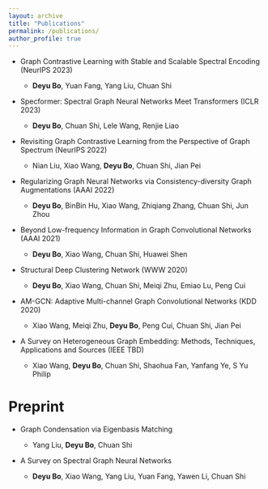 ```yaml
---
layout: archive
title: "Publications"
permalink: /publications/
author_profile: true
---
```

- Graph Contrastive Learning with Stable and Scalable Spectral Encoding (NeurIPS 2023)
  - **Deyu Bo**, Yuan Fang, Yang Liu, Chuan Shi

- Specformer: Spectral Graph Neural Networks Meet Transformers (ICLR 2023)
  - **Deyu Bo**, Chuan Shi, Lele Wang, Renjie Liao

- Revisiting Graph Contrastive Learning from the Perspective of Graph Spectrum (NeurIPS 2022)
  - Nian Liu, Xiao Wang, **Deyu Bo**, Chuan Shi, Jian Pei

- Regularizing Graph Neural Networks via Consistency-diversity Graph Augmentations (AAAI 2022)
  - **Deyu Bo**, BinBin Hu, Xiao Wang, Zhiqiang Zhang, Chuan Shi, Jun Zhou

- Beyond Low-frequency Information in Graph Convolutional Networks (AAAI 2021)
  - **Deyu Bo**, Xiao Wang, Chuan Shi, Huawei Shen

- Structural Deep Clustering Network (WWW 2020)
  - **Deyu Bo**, Xiao Wang, Chuan Shi, Meiqi Zhu, Emiao Lu, Peng Cui

- AM-GCN: Adaptive Multi-channel Graph Convolutional Networks (KDD 2020)
  - Xiao Wang, Meiqi Zhu, **Deyu Bo**, Peng Cui, Chuan Shi, Jian Pei

- A Survey on Heterogeneous Graph Embedding: Methods, Techniques, Applications and Sources (IEEE TBD)
  - Xiao Wang, **Deyu Bo**, Chuan Shi, Shaohua Fan, Yanfang Ye, S Yu Philip


Preprint
====
- Graph Condensation via Eigenbasis Matching
  - Yang Liu, **Deyu Bo**, Chuan Shi

- A Survey on Spectral Graph Neural Networks
  - **Deyu Bo**, Xiao Wang, Yang Liu, Yuan Fang, Yawen Li, Chuan Shi
